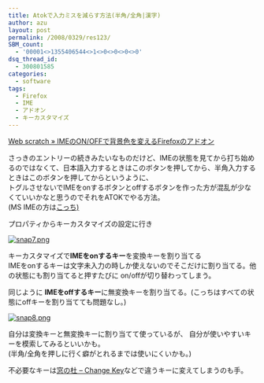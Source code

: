 ```yaml
---
title: Atokで入力ミスを減らす方法(半角/全角|漢字)
author: azu
layout: post
permalink: /2008/0329/res123/
SBM_count:
  - '00001<>1355406544<>1<>0<>0<>0<>0'
dsq_thread_id:
  - 300801585
categories:
  - software
tags:
  - Firefox
  - IME
  - アドオン
  - キーカスタマイズ
---
```

<p><a href="http://efcl.info/2008/0329/res121/">Web scratch » IMEのON/OFFで背景色を変えるFirefoxのアドオン</a></p>
<p>さっきのエントリーの続きみたいなものだけど、IMEの状態を見てから打ち始めるのではなくて、日本語入力するときはこのボタンを押してから、半角入力するときはこのボタンを押してからというように、<br />
トグルさせないでIMEをonするボタンとoffするボタンを作った方が混乱が少なくていいかなと思うのでそれをATOKでやる方法。<br />
(MS IMEの方は<a href="http://efcl.info/2008/0329/res121/">こっち)</a></p>
<p>プロパティからキーカスタマイズの設定に行き</p>
<p><a href="http://efcl.info/wp-content/uploads/2008/03/snap7.png" title="snap7.png"><img src="http://efcl.info/wp-content/uploads/2008/03/snap7.thumbnail.png" alt="snap7.png" /></a></p>
<p>キーカスタマイズで<strong>IMEをonするキー</strong>を変換キーを割り当てる<br />
IMEをonするキーは文字未入力の時しか使えないのでそこだけに割り当てる。他の状態にも割り当てると押すたびに on/offが切り替わってしまう。</p>
<p>同じように <strong>IMEをoffするキー</strong>に無変換キーを割り当てる。(こっちはすべての状態にoffキーを割り当てても問題なし。)</p>
<p><a href="http://efcl.info/wp-content/uploads/2008/03/snap8.png" title="snap8.png"><img src="http://efcl.info/wp-content/uploads/2008/03/snap8.thumbnail.png" alt="snap8.png" /></a></p>
<p>自分は変換キーと無変換キーに割り当てて使っているが、 自分が使いやすいキーを模索してみるといいかも。<br />
(半角/全角を押しに行く癖がとれるまでは使いにくいかも。)</p>
<p>不必要なキーは<a href="http://www.forest.impress.co.jp/lib/sys/hardcust/keyboard/changekey.html">窓の杜 &#8211; Change Key</a>などで違うキーに変えてしまうのも手。</p>
